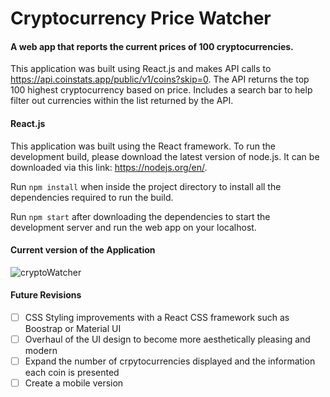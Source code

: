 # Cryptocurrency Price Watcher

#### A web app that reports the current prices of 100 cryptocurrencies.

This application was built using React.js and makes API calls to https://api.coinstats.app/public/v1/coins?skip=0. The API returns the top 100 highest cryptocurrency based on price. Includes a search bar to help filter out currencies within the list returned by the API.

#### React.js

This application was built using the React framework. To run the development build, please download the latest version of node.js. It can be downloaded via this link: https://nodejs.org/en/. 

Run `npm install` when inside the project directory to install all the dependencies required to run the build. 

Run `npm start` after downloading the dependencies to start the development server and run the web app on your localhost. 

#### Current version of the Application

![cryptoWatcher](https://user-images.githubusercontent.com/87680132/171277395-5b4f9062-bd33-40f9-b409-2e70795583c9.png)

#### Future Revisions
- [ ] CSS Styling improvements with a React CSS framework such as Boostrap or Material UI
- [ ] Overhaul of the UI design to become more aesthetically pleasing and modern
- [ ] Expand the number of crpytocurrencies displayed and the information each coin is presented
- [ ] Create a mobile version
